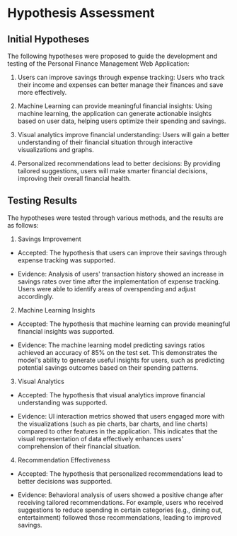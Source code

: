 # Hypothesis Assessment

## Initial Hypotheses
The following hypotheses were proposed to guide the development and testing of the Personal Finance Management Web Application:

1. Users can improve savings through expense tracking: Users who track their income and expenses can better manage their finances and save more effectively.

2. Machine Learning can provide meaningful financial insights: Using machine learning, the application can generate actionable insights based on user data, helping users optimize their spending and savings.

3. Visual analytics improve financial understanding: Users will gain a better understanding of their financial situation through interactive visualizations and graphs.

4. Personalized recommendations lead to better decisions: By providing tailored suggestions, users will make smarter financial decisions, improving their overall financial health.

## Testing Results
The hypotheses were tested through various methods, and the results are as follows:

1. Savings Improvement

- Accepted: The hypothesis that users can improve their savings through expense tracking was supported.

- Evidence: Analysis of users' transaction history showed an increase in savings rates over time after the implementation of expense tracking. Users were able to identify areas of overspending and adjust accordingly.

2. Machine Learning Insights

- Accepted: The hypothesis that machine learning can provide meaningful financial insights was supported.

- Evidence: The machine learning model predicting savings ratios achieved an accuracy of 85% on the test set. This demonstrates the model's ability to generate useful insights for users, such as predicting potential savings outcomes based on their spending patterns.

3. Visual Analytics

- Accepted: The hypothesis that visual analytics improve financial understanding was supported.

- Evidence: UI interaction metrics showed that users engaged more with the visualizations (such as pie charts, bar charts, and line charts) compared to other features in the application. This indicates that the visual representation of data effectively enhances users' comprehension of their financial situation.

4. Recommendation Effectiveness

- Accepted: The hypothesis that personalized recommendations lead to better decisions was supported.

- Evidence: Behavioral analysis of users showed a positive change after receiving tailored recommendations. For example, users who received suggestions to reduce spending in certain categories (e.g., dining out, entertainment) followed those recommendations, leading to improved savings.